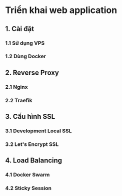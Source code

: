 # Triển khai web application

## 1. Cài đặt
### 1.1 Sử dụng VPS
### 1.2 Dùng Docker


## 2. Reverse Proxy
### 2.1 Nginx
### 2.2 Traefik

## 3. Cấu hình SSL
### 3.1 Development Local SSL
### 3.2 Let's Encrypt SSL

## 4. Load Balancing
### 4.1 Docker Swarm
### 4.2 Sticky Session
